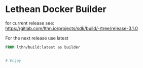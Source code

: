 # Lethean Docker Builder 

for current release see: https://gitlab.com/lthn.io/projects/sdk/build/-/tree/release-3.1.0

For the next release use latest

```dockerfile
FROM lthn/build:latest as builder


# Enjoy
```

